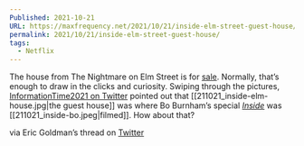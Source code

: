 ```yaml
---
Published: 2021-10-21
URL: https://maxfrequency.net/2021/10/21/inside-elm-street-guest-house/
permalink: 2021/10/21/inside-elm-street-guest-house/
tags:
  - Netflix
---
```

The house from The Nightmare on Elm Street is for [sale](https://www.redfin.com/CA/Los-Angeles/1428-N-Genesee-Ave-90046/home/7116849). Normally, that’s enough to draw in the clicks and curiosity. Swiping through the pictures, [InformationTime2021 on Twitter](https://twitter.com/InformationTim1/status/1450990032416739336) pointed out that [[211021_inside-elm-house.jpg|the guest house]] was where Bo Burnham’s special *[Inside](https://www.netflix.com/search?q=inside&jbv=81289483)* was [[211021_inside-bo.jpeg|filmed]]. How about that?

via Eric Goldman’s thread on [Twitter](https://twitter.com/TheEricGoldman/status/1450987555806089219)